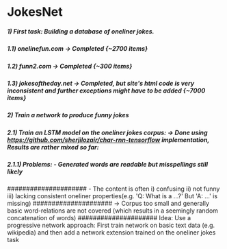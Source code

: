 # JokesNet

##### 1) First task: Building a database of oneliner jokes.
##### 1.1) onelinefun.com -> Completed {~2700 items}
##### 1.2) funn2.com -> Completed {~300 items}
##### 1.3) jokesoftheday.net -> Completed, but site's html code is very inconsistent and further exceptions might have to be added {~7000 items}

##### 2) Train a network to produce funny jokes
##### 2.1) Train an LSTM model on the oneliner jokes corpus: -> Done using https://github.com/sherjilozair/char-rnn-tensorflow implementation, Results are rather mixed so far:
##### 2.1.1) Problems: - Generated words are readable but misspellings still likely 
#####################  - The content is often i) confusing ii) not funny iii) lacking consistent oneliner properties(e.g. 'Q: What is a ...?' But 'A: ...' is missing)
##################### -> Corpus too small and generally basic word-relations are not covered (which results in a seemingly random concatenation of words) 
##################### Idea: Use a progressive network approach: First train network on basic text data (e.g. wikipedia) and then add a network extension trained on the oneliner jokes task

